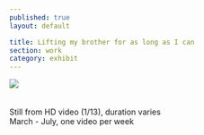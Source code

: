 ```yaml
---
published: true
layout: default

title: Lifting my brother for as long as I can
section: work
category: exhibit
---
```


<img src="https://c2.staticflickr.com/8/7595/26550606270_f9dd7c862a_c.jpg">
<br><br><br>
Still from HD video (1/13), duration varies
<br>
March - July, one video per week

